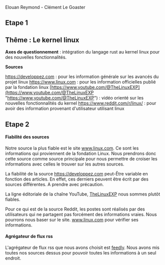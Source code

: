 Elouan Reymond - Clément Le Goaster

## Etape 1
## Thême : Le kernel linux
**Axes de questionnement** : intégration du langage rust au kernel linux pour des nouvelles fonctionnalités.

**Sources** 

https://developpez.com : pour les information générale sur les avancés du projet linux
https://www.linux.com : pour les information officielles publié par la fondation linux
[https://www.youtube.com/@TheLinuxEXP](https://www.youtube.com/@TheLinuxEXP "https://www.youtube.com/@TheLinuxEXP") : vidéo orienté sur les nouvelles fonctionnalités du kernel
https://www.reddit.com/r/linux/ : pour avoir des information provenant d'utilisateur utilisant linux

## Etape 2
#### Fiabilité des sources
Notre source la plus fiable est le site www.linux.com. Ce sont les informations qui proviennent de la fondation Linux. Nous prendrons donc cette source comme source principale pour nous permettre de croiser les informations avec celles le trouver sur les autres sources.

La fiabilité de la source https://developpez.com peut-Être variable en fonction des articles. En effet, ces derniers peuvent être écrit par des sources différentes. A prendre avec précaution.

La ligne éditoriale de la chaîne YouTube, [TheLinuxEXP](https://www.youtube.com/@TheLinuxEXP) nous sommes plutôt fiables.

Pour ce qui est de la source Reddit, les postes sont réalisés par des utilisateurs qui ne partagent pas forcément des informations vraies. Nous pourrons nous baser sur le site. www.linux.com pour vérifier ses informations.

#### Agrégateur de flux rss
L'agrégateur de flux rss que nous avons choisit est [feedly](https://feedly.com). Nous avons mis toutes nos sources dessus pour pouvoir toutes les informations à un seul endroit.
